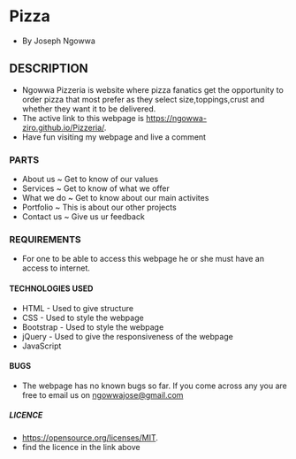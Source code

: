 # Pizza
* By Joseph Ngowwa
## DESCRIPTION
* Ngowwa Pizzeria is website where pizza fanatics get the opportunity to order pizza that most prefer as they select size,toppings,crust and whether they want it to be delivered.
* The active link to this webpage is  https://ngowwa-ziro.github.io/Pizzeria/.
* Have fun visiting my webpage and live a comment
### PARTS
  * About us ~ Get to know of our values
  * Services ~ Get to know of what we offer
  * What we do ~ Get to know about our main activites
  * Portfolio ~ This is about our other projects
  * Contact us ~ Give us ur feedback
### REQUIREMENTS
* For one to be able to access this webpage he or she must have an access to internet.
#### TECHNOLOGIES USED
 * HTML - Used to give structure
 * CSS - Used to style the webpage
 * Bootstrap - Used to style the webpage
 * jQuery - Used to give the responsiveness of the webpage
 * JavaScript
#### BUGS
* The webpage has no known bugs so far. If you come across any you are free to email us on ngowwajose@gmail.com
##### LICENCE
* https://opensource.org/licenses/MIT.
* find the licence in the link above
